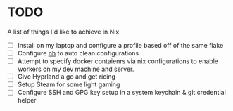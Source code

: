 # TODO

A list of things I'd like to achieve in Nix

 - [ ] Install on my laptop and configure a profile based off of the same flake
 - [ ] Configure [nh](https://github.com/nix-community/nh) to auto clean configurations
 - [ ] Attempt to specify docker contaienrs via nix configurations to enable workers on my dev machine and server.
 - [ ] Give Hyprland a go and get ricing
 - [ ] Setup Steam for some light gaming
 - [ ] Configure SSH and GPG key setup in a system keychain & git credential helper

